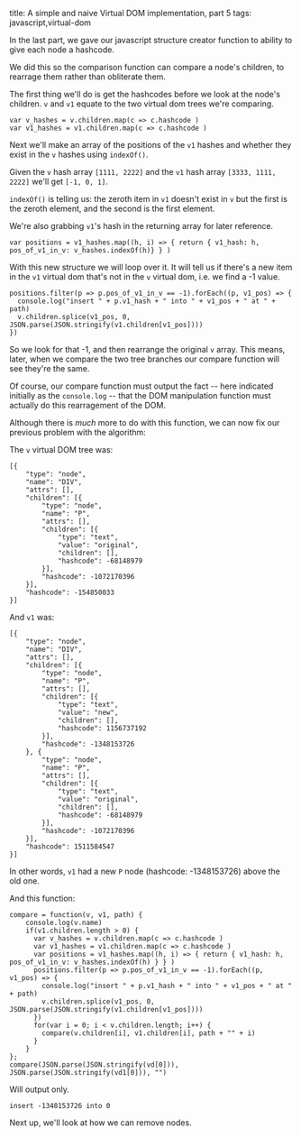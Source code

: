 title: A simple and naive Virtual DOM implementation, part 5
tags: javascript,virtual-dom

In the last part, we gave our javascript structure creator function to ability to give each node a hashcode.

We did this so the comparison function can compare a node's children, to rearrage them rather than obliterate them.

The first thing we'll do is get the hashcodes before we look at the node's children. `v` and `v1` equate to the two virtual dom trees we're comparing.

```
var v_hashes = v.children.map(c => c.hashcode )
var v1_hashes = v1.children.map(c => c.hashcode )
```

Next we'll make an array of the positions of the `v1` hashes and whether they exist in the `v` hashes using `indexOf()`.

Given the `v` hash array `[1111, 2222]` and the `v1` hash array `[3333, 1111, 2222]` we'll get `[-1, 0, 1]`.

`indexOf()` is telling us: the zeroth item in `v1` doesn't exist in `v` but the first is the zeroth element, and the second is the first element.

We're also grabbing `v1`'s hash in the returning array for later reference.

```
var positions = v1_hashes.map((h, i) => { return { v1_hash: h, pos_of_v1_in_v: v_hashes.indexOf(h)} } )
```

With this new structure we will loop over it. It will tell us if there's a new item in the `v1` virtual dom that's not in the `v` virtual dom, i.e. we find a -1 value.

```
positions.filter(p => p.pos_of_v1_in_v == -1).forEach((p, v1_pos) => {
  console.log("insert " + p.v1_hash + " into " + v1_pos + " at " + path)
  v.children.splice(v1_pos, 0, JSON.parse(JSON.stringify(v1.children[v1_pos])))
})
```

So we look for that -1, and then rearrange the original `v` array. This means, later, when we compare the two tree branches our compare function will see they're the same.

Of course, our compare function must output the fact -- here indicated initially as the `console.log` -- that the DOM manipulation function must actually do this rearragement of the DOM.

Although there is *much* more to do with this function, we can now fix our previous problem with the algorithm:

The `v` virtual DOM tree was:

```
[{
    "type": "node",
    "name": "DIV",
    "attrs": [],
    "children": [{
        "type": "node",
        "name": "P",
        "attrs": [],
        "children": [{
            "type": "text",
            "value": "original",
            "children": [],
            "hashcode": -68148979
        }],
        "hashcode": -1072170396
    }],
    "hashcode": -154850033
}]
```

And `v1` was:

```
[{
    "type": "node",
    "name": "DIV",
    "attrs": [],
    "children": [{
        "type": "node",
        "name": "P",
        "attrs": [],
        "children": [{
            "type": "text",
            "value": "new",
            "children": [],
            "hashcode": 1156737192
        }],
        "hashcode": -1348153726
    }, {
        "type": "node",
        "name": "P",
        "attrs": [],
        "children": [{
            "type": "text",
            "value": "original",
            "children": [],
            "hashcode": -68148979
        }],
        "hashcode": -1072170396
    }],
    "hashcode": 1511584547
}]
```

In other words, `v1` had a new `P` node (hashcode: -1348153726) above the old one.

And this function:

```
compare = function(v, v1, path) {
    console.log(v.name)
    if(v1.children.length > 0) {
      var v_hashes = v.children.map(c => c.hashcode )
      var v1_hashes = v1.children.map(c => c.hashcode )
      var positions = v1_hashes.map((h, i) => { return { v1_hash: h, pos_of_v1_in_v: v_hashes.indexOf(h) } } )
      positions.filter(p => p.pos_of_v1_in_v == -1).forEach((p, v1_pos) => {
        console.log("insert " + p.v1_hash + " into " + v1_pos + " at " + path)
        v.children.splice(v1_pos, 0, JSON.parse(JSON.stringify(v1.children[v1_pos])))
      })
      for(var i = 0; i < v.children.length; i++) {
        compare(v.children[i], v1.children[i], path + "" + i)
      }
    }
}; 
compare(JSON.parse(JSON.stringify(vd[0])), JSON.parse(JSON.stringify(vd1[0])), "")
```

Will output only.

```
insert -1348153726 into 0
```

Next up, we'll look at how we can remove nodes.
